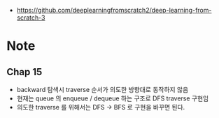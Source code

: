 - https://github.com/deeplearningfromscratch2/deep-learning-from-scratch-3

# Note

## Chap 15
- backward 탐색시 traverse 순서가 의도한 방향대로 동작하지 않음
- 현재는 queue 의 enqueue / dequeue 하는 구조로 DFS traverse 구현임
- 의도한 traverse 를 위해서는 DFS -> BFS 로 구현을 바꾸면 된다.
